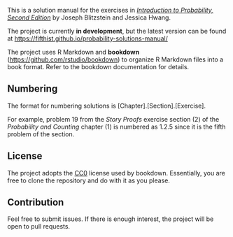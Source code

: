 This is a solution manual for the exercises in [_Introduction to Probability, Second Edition_](https://www.amazon.com/Introduction-Probability-Chapman-Statistical-Science/dp/1138369918) by Joseph Blitzstein and Jessica Hwang.

The project is currently **in development**, but the latest version can be found at https://fifthist.github.io/probability-solutions-manual/

The project uses R Markdown and **bookdown** (https://github.com/rstudio/bookdown) to organize R Markdown files into a book format. Refer to the bookdown documentation for details.

## Numbering

The format for numbering solutions is [Chapter].[Section].[Exercise].

For example, problem 19 from the _Story Proofs_ exercise section (2) of the _Probability and Counting_ chapter (1) is numbered as 1.2.5 since it is the fifth problem of the section.

## License
The project adopts the [CC0](https://creativecommons.org/share-your-work/public-domain/cc0/) license used by bookdown. Essentially, you are free to clone the repository and do with it as you please.

## Contribution

Feel free to submit issues. If there is enough interest, the project will be open to pull requests.